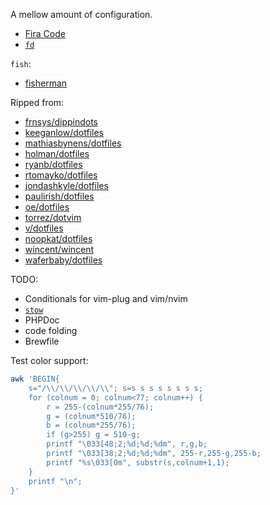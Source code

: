 A mellow amount of configuration.

- [Fira Code](https://github.com/tonsky/FiraCode)
- [`fd`](https://github.com/sharkdp/fd)

`fish`:

- [fisherman](https://github.com/fisherman/fisherman)

Ripped from:

- [frnsys/dippindots](https://github.com/frnsys/dippindots)
- [keeganlow/dotfiles](https://github.com/keeganlow/dotfiles)
- [mathiasbynens/dotfiles](https://github.com/mathiasbynens/dotfiles)
- [holman/dotfiles](https://github.com/holman/dotfiles)
- [ryanb/dotfiles](https://github.com/ryanb/dotfiles)
- [rtomayko/dotfiles](https://github.com/rtomayko/dotfiles)
- [jondashkyle/dotfiles](https://github.com/jondashkyle/dotfiles)
- [paulirish/dotfiles](https://github.com/paulirish/dotfiles)
- [oe/dotfiles](https://github.com/oe/dotfiles)
- [torrez/dotvim](https://github.com/torrez/dotvim)
- [v/dotfiles](https://github.com/v/dotfiles)
- [noopkat/dotfiles](https://github.com/noopkat/dotfiles)
- [wincent/wincent](https://github.com/wincent/wincent)
- [waferbaby/dotfiles](https://github.com/waferbaby/dotfiles)

TODO:

- Conditionals for vim-plug and vim/nvim
- [`stow`](https://www.gnu.org/software/stow/)
- PHPDoc
- code folding
- Brewfile

Test color support:

```bash
awk 'BEGIN{
    s="/\\/\\/\\/\\/\\"; s=s s s s s s s s;
    for (colnum = 0; colnum<77; colnum++) {
        r = 255-(colnum*255/76);
        g = (colnum*510/76);
        b = (colnum*255/76);
        if (g>255) g = 510-g;
        printf "\033[48;2;%d;%d;%dm", r,g,b;
        printf "\033[38;2;%d;%d;%dm", 255-r,255-g,255-b;
        printf "%s\033[0m", substr(s,colnum+1,1);
    }
    printf "\n";
}'
```
